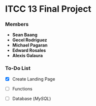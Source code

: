 # ITCC 13 Final Project

### Members
- **Sean Baang**
- **Gecel Rodriguez**
- **Michael Pagaran**
- **Edward Rosales**
- **Alexis Galaura**

### To-Do List
- [X] Create Landing Page
- [ ] Functions
- [ ] Database (*MySQL*)


